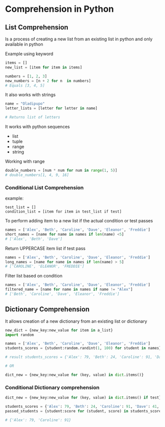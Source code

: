 # Comprehension in Python


## List Comprehension

Is a process of creating a new list from an existing list in python and only available in python

Example using keyword

```python
items = []
new_list = [item for item in items]
```
```python
numbers = [1, 2, 3]
new_numbers = [n + 2 for n  in numbers]
# Equals [3, 4, 5]
```

It also works with strings

```python
name = "Oladipupo"
letter_lists = [letter for letter in name]

# Returns list of letters
```

It works with python sequences
- list
- tuple
- range
- string

Working with range

```python
double_numbers = [num * num for num in range(1, 5)]
# double_numbers[1, 4, 9, 16]
```

### Conditional List Comprehension

example:

```
test_list = []
condition_list = [item for item in test_list if test]
```
To perform adding item to a new list if the actual condition or test passes

```python
names = ['Alex', 'Beth', 'Caroline', 'Dave', 'Eleanor', 'Freddie']
short_names = [name for name in names if len(name) <5]
# ['Alex', 'Beth', 'Dave']
```

Return UPPERCASE item list if test pass

```python
names = ['Alex', 'Beth', 'Caroline', 'Dave', 'Eleanor', 'Freddie']
long_names = [name for name in names if len(name) > 5]
# ['CAROLINE', 'ELEANOR', 'FREDDIE']
```
Filter list based on condition

```python
names = ['Alex', 'Beth', 'Caroline', 'Dave', 'Eleanor', 'Freddie']
filtered_name = [name for name in names if name != "Alex"]
# ['Beth', 'Caroline', 'Dave', 'Eleanor', 'Freddie']
```

## Dictionary Comprehension

It allows creation of a new dictionary from an existing list or dictionary

```python
new_dict = {new_key:new_value for item in a_list}
import random

names = ['Alex', 'Beth', 'Caroline', 'Dave', 'Eleanor', 'Freddie']
students_scores = {student:random.randint(1, 100) for student in names}

# result students_scores = {'Alex': 79, 'Beth': 24, 'Caroline': 91, 'Dave': 41, 'Eleanor': 51, 'Freddie': 2}

# OR

dict_new = {new_key:new_value for (key, value) in dict.items()}
```

### Conditional Dictionary comprehension

```python
dict_new = {new_key:new_value for (key, value) in dict.items() if test}

students_scores = {'Alex': 79, 'Beth': 24, 'Caroline': 91, 'Dave': 41, 'Eleanor': 51, 'Freddie': 2}
passed_students = {student:score for (student, score) in students_scores.items() if score >= 60}

# {'Alex': 79, 'Caroline': 91}

```